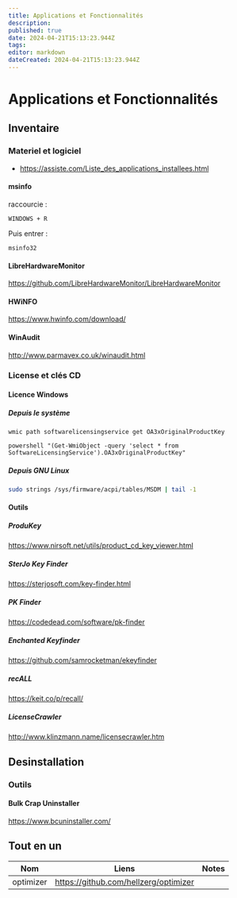 ```yaml
---
title: Applications et Fonctionnalités
description: 
published: true
date: 2024-04-21T15:13:23.944Z
tags: 
editor: markdown
dateCreated: 2024-04-21T15:13:23.944Z
---
```


# Applications et Fonctionnalités

## Inventaire

### Materiel et logiciel

- <https://assiste.com/Liste_des_applications_installees.html>

#### msinfo

raccourcie : 

```batch
WINDOWS + R
```

Puis entrer :

```batch
msinfo32
```

#### LibreHardwareMonitor

<https://github.com/LibreHardwareMonitor/LibreHardwareMonitor>

#### HWiNFO

<https://www.hwinfo.com/download/>

#### WinAudit

<http://www.parmavex.co.uk/winaudit.html>

### License et clés CD

#### Licence Windows

##### Depuis le système

```batch
wmic path softwarelicensingservice get OA3xOriginalProductKey
```

```batch
powershell "(Get-WmiObject -query 'select * from SoftwareLicensingService').OA3xOriginalProductKey"
```

##### Depuis GNU Linux

```bash
sudo strings /sys/firmware/acpi/tables/MSDM | tail -1
```

#### Outils

##### ProduKey

<https://www.nirsoft.net/utils/product_cd_key_viewer.html>

##### SterJo Key Finder

<https://sterjosoft.com/key-finder.html>

##### PK Finder

<https://codedead.com/software/pk-finder>

##### Enchanted Keyfinder

<https://github.com/samrocketman/ekeyfinder>

##### recALL

<https://keit.co/p/recall/>

##### LicenseCrawler

<http://www.klinzmann.name/licensecrawler.htm>

## Desinstallation

### Outils

#### Bulk Crap Uninstaller

<https://www.bcuninstaller.com/>

## Tout en un

| Nom | Liens | Notes
|---|---|---
| optimizer | <https://github.com/hellzerg/optimizer> |
